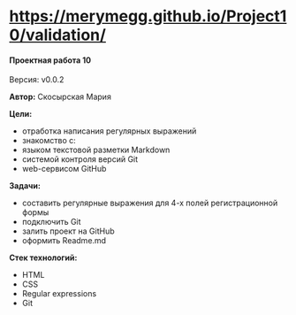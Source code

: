 # https://merymegg.github.io/Project10/validation/

#### Проектная работа 10
Версия: v0.0.2

**Автор:** Скосырская Мария

**Цели:**
- отработка написания регулярных выражений
- знакомство с:
 - языком текстовой разметки Markdown
 - системой контроля версий Git
 - web-сервисом GitHub

**Задачи:**
- составить регулярные выражения для 4-х полей регистрационной формы
- подключить Git
- залить проект на GitHub
- оформить Readme.md


**Стек технологий:**
- HTML
- CSS
- Regular expressions
- Git
